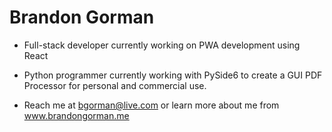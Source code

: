 # Brandon Gorman
- Full-stack developer currently working on PWA development using React
- Python programmer currently working with PySide6 to create a GUI PDF Processor for personal and commercial use.

- Reach me at bgorman@live.com or learn more about me from www.brandongorman.me 

<!---
bgorman87/bgorman87 is a ✨ special ✨ repository because its `README.md` (this file) appears on your GitHub profile.
You can click the Preview link to take a look at your changes.
--->
